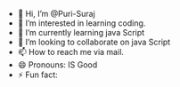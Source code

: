 - 👋 Hi, I’m @Puri-Suraj
- 👀 I’m interested in learning coding.
- 🌱 I’m currently learning java Script
- 💞️ I’m looking to collaborate on java Script
- 📫 How to reach me via mail.
- 😄 Pronouns: IS Good
- ⚡ Fun fact:

<!---
Puri-Suraj/Puri-Suraj is a ✨ special ✨ repository because its `README.md` (this file) appears on your GitHub profile.
You can click the Preview link to take a look at your changes.
--->
